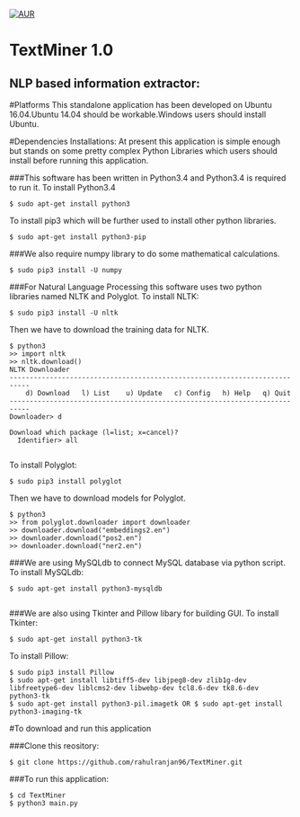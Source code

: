 [![AUR](https://img.shields.io/aur/license/yaourt.svg?maxAge=2592000?style=flat-square)](https://raw.githubusercontent.com/rahulranjan96/TextMiner/master/LICENSE.txt?token=APHqCzbjidKXSG9I056xLviUt6URhmBtks5XZ6kYwA%3D%3D)

TextMiner 1.0
==============

NLP based information extractor:
-------------------------------

#Platforms
This standalone application has been developed on Ubuntu 16.04.Ubuntu 14.04 should be workable.Windows users should install Ubuntu.

#Dependencies Installations:
At present this application is simple enough but stands on some pretty complex Python Libraries which users should install before running this application.

###This software has been written in Python3.4 and Python3.4 is required to run it.
To install Python3.4
```
$ sudo apt-get install python3

```
To install pip3 which will be further used to install other python libraries.
```
$ sudo apt-get install python3-pip

```
###We also require numpy library to do some mathematical calculations.
```
$ sudo pip3 install -U numpy
```
###For Natural Language Processing this software uses two python libraries named NLTK and Polyglot.
To install NLTK:
```
$ sudo pip3 install -U nltk
```
Then we have to download the training data for NLTK.

```
$ python3
>> import nltk
>> nltk.download()
NLTK Downloader
---------------------------------------------------------------------------
    d) Download   l) List    u) Update   c) Config   h) Help   q) Quit
---------------------------------------------------------------------------
Downloader> d

Download which package (l=list; x=cancel)?
  Identifier> all


```

To install Polyglot:
```
$ sudo pip3 install polyglot

```
Then we have to download models for Polyglot.
```
$ python3
>> from polyglot.downloader import downloader
>> downloader.download("embeddings2.en")
>> downloader.download("pos2.en")
>> downloader.download("ner2.en")
```

###We are using MySQLdb to connect MySQL database via python script.
To install MySQLdb:
```
$ sudo apt-get install python3-mysqldb


```

###We are also using Tkinter and Pillow libary for building GUI.
To install Tkinter:
```
$ sudo apt-get install python3-tk

```
To install Pillow:
```
$ sudo pip3 install Pillow
$ sudo apt-get install libtiff5-dev libjpeg8-dev zlib1g-dev libfreetype6-dev liblcms2-dev libwebp-dev tcl8.6-dev tk8.6-dev python3-tk
$ sudo apt-get install python3-pil.imagetk OR $ sudo apt-get install python3-imaging-tk

```

#To download and run this application

###Clone this reository:
```
$ git clone https://github.com/rahulranjan96/TextMiner.git
```
###To run this application:

```
$ cd TextMiner
$ python3 main.py

```
